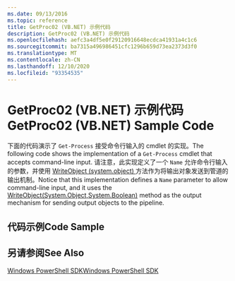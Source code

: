 ```yaml
---
ms.date: 09/13/2016
ms.topic: reference
title: GetProc02 (VB.NET) 示例代码
description: GetProc02 (VB.NET) 示例代码
ms.openlocfilehash: aefc3a4df5e0f29120916648ecdca41931a4c1c6
ms.sourcegitcommit: ba7315a496986451cfc1296b659d73ea2373d3f0
ms.translationtype: MT
ms.contentlocale: zh-CN
ms.lasthandoff: 12/10/2020
ms.locfileid: "93354535"
---
```

# <a name="getproc02-vbnet-sample-code"></a><span data-ttu-id="cf9f0-103">GetProc02 (VB.NET) 示例代码</span><span class="sxs-lookup"><span data-stu-id="cf9f0-103">GetProc02 (VB.NET) Sample Code</span></span>

<span data-ttu-id="cf9f0-104">下面的代码演示了 `Get-Process` 接受命令行输入的 cmdlet 的实现。</span><span class="sxs-lookup"><span data-stu-id="cf9f0-104">The following code shows the implementation of a `Get-Process` cmdlet that accepts command-line input.</span></span> <span data-ttu-id="cf9f0-105">请注意，此实现定义了一个 `Name` 允许命令行输入的参数，并使用 [WriteObject (system.object) ](/dotnet/api/system.management.automation.cmdlet.writeobject#System_Management_Automation_Cmdlet_WriteObject_System_Object_System_Boolean_) 方法作为将输出对象发送到管道的输出机制。</span><span class="sxs-lookup"><span data-stu-id="cf9f0-105">Notice that this implementation defines a `Name` parameter to allow command-line input, and it uses the [WriteObject(System.Object,System.Boolean)](/dotnet/api/system.management.automation.cmdlet.writeobject#System_Management_Automation_Cmdlet_WriteObject_System_Object_System_Boolean_) method as the output mechanism for sending output objects to the pipeline.</span></span>

## <a name="code-sample"></a><span data-ttu-id="cf9f0-106">代码示例</span><span class="sxs-lookup"><span data-stu-id="cf9f0-106">Code Sample</span></span>

<!-- TODO!!!: review snippet reference  [!CODE [Msh_samplesgetproc02#getproc02vball](Msh_samplesgetproc02#getproc02vball)]  -->

## <a name="see-also"></a><span data-ttu-id="cf9f0-107">另请参阅</span><span class="sxs-lookup"><span data-stu-id="cf9f0-107">See Also</span></span>

[<span data-ttu-id="cf9f0-108">Windows PowerShell SDK</span><span class="sxs-lookup"><span data-stu-id="cf9f0-108">Windows PowerShell SDK</span></span>](../windows-powershell-reference.md)

